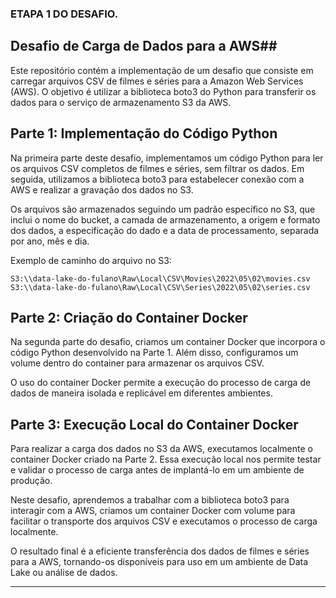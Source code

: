 ### ETAPA 1 DO DESAFIO. ###

## Desafio de Carga de Dados para a AWS##

Este repositório contém a implementação de um desafio que consiste em carregar arquivos CSV de filmes e séries para a Amazon Web Services (AWS). O objetivo é utilizar a biblioteca boto3 do Python para transferir os dados para o serviço de armazenamento S3 da AWS.

## Parte 1: Implementação do Código Python

Na primeira parte deste desafio, implementamos um código Python para ler os arquivos CSV completos de filmes e séries, sem filtrar os dados. Em seguida, utilizamos a biblioteca boto3 para estabelecer conexão com a AWS e realizar a gravação dos dados no S3.

Os arquivos são armazenados seguindo um padrão específico no S3, que inclui o nome do bucket, a camada de armazenamento, a origem e formato dos dados, a especificação do dado e a data de processamento, separada por ano, mês e dia.

Exemplo de caminho do arquivo no S3:
```
S3:\\data-lake-do-fulano\Raw\Local\CSV\Movies\2022\05\02\movies.csv
S3:\\data-lake-do-fulano\Raw\Local\CSV\Series\2022\05\02\series.csv
```

## Parte 2: Criação do Container Docker

Na segunda parte do desafio, criamos um container Docker que incorpora o código Python desenvolvido na Parte 1. Além disso, configuramos um volume dentro do container para armazenar os arquivos CSV.

O uso do container Docker permite a execução do processo de carga de dados de maneira isolada e replicável em diferentes ambientes.

## Parte 3: Execução Local do Container Docker

Para realizar a carga dos dados no S3 da AWS, executamos localmente o container Docker criado na Parte 2. Essa execução local nos permite testar e validar o processo de carga antes de implantá-lo em um ambiente de produção.

Neste desafio, aprendemos a trabalhar com a biblioteca boto3 para interagir com a AWS, criamos um container Docker com volume para facilitar o transporte dos arquivos CSV e executamos o processo de carga localmente.

O resultado final é a eficiente transferência dos dados de filmes e séries para a AWS, tornando-os disponíveis para uso em um ambiente de Data Lake ou análise de dados.

---
